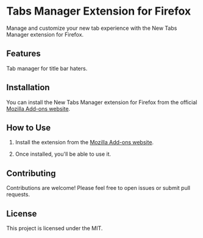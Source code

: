 # Tabs Manager Extension for Firefox


Manage and customize your new tab experience with the New Tabs Manager extension for Firefox.

## Features
Tab manager for title bar haters.

## Installation

You can install the New Tabs Manager extension for Firefox from the official [Mozilla Add-ons website](https://addons.mozilla.org/firefox/extensions/).

## How to Use

1. Install the extension from the [Mozilla Add-ons website](https://addons.mozilla.org/firefox/extensions/).

2. Once installed, you'll be able to use it.

## Contributing

Contributions are welcome! Please feel free to open issues or submit pull requests.

## License

This project is licensed under the MIT.
